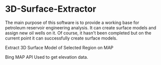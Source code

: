 # 3D-Surface-Extractor
The main purpose of this software is to provide a working base for petroleum reservoir engineering analysis. It can create surface models and assign new oil wells on it. Of course, it hasn't been completed but on the current point it can successfully create surface models.

Extract 3D Surface Model of Selected Region on MAP

Bing MAP API Used to get elevation data.
